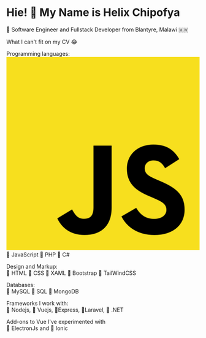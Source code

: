 # Hie! 👋 My Name is Helix Chipofya

:large_blue_circle: Software Engineer and Fullstack Developer from Blantyre, Malawi 🇲🇼<br>

What I can't fit on my CV :joy:

 Programming languages:<br>
 ![](images/js.png)
 :large_blue_circle: JavaScript :large_blue_circle: PHP :large_blue_circle: C#

 Design and Markup:<br>
 :large_blue_circle: HTML :large_blue_circle: CSS :large_blue_circle: XAML :large_blue_circle: Bootstrap :large_blue_circle: TailWindCSS
 
 Databases:<br>
:large_blue_circle: MySQL :large_blue_circle: SQL :large_blue_circle: MongoDB
 
 Frameworks I work with:<br>
 :large_blue_circle: Nodejs, :large_blue_circle: Vuejs, :large_blue_circle:Express, :large_blue_circle:Laravel,
 :large_blue_circle: .NET

 
 
 Add-ons to Vue I've experimented with<br>
 :large_blue_circle: ElectronJs and :large_blue_circle: Ionic
 
 

